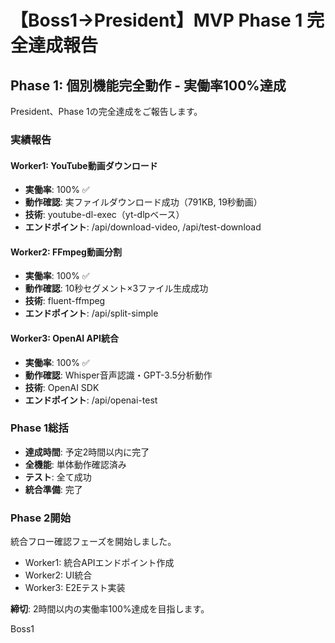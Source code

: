 # 【Boss1→President】MVP Phase 1 完全達成報告

## Phase 1: 個別機能完全動作 - 実働率100%達成

President、Phase 1の完全達成をご報告します。

### 実績報告

#### Worker1: YouTube動画ダウンロード
- **実働率**: 100% ✅
- **動作確認**: 実ファイルダウンロード成功（791KB, 19秒動画）
- **技術**: youtube-dl-exec（yt-dlpベース）
- **エンドポイント**: /api/download-video, /api/test-download

#### Worker2: FFmpeg動画分割  
- **実働率**: 100% ✅
- **動作確認**: 10秒セグメント×3ファイル生成成功
- **技術**: fluent-ffmpeg
- **エンドポイント**: /api/split-simple

#### Worker3: OpenAI API統合
- **実働率**: 100% ✅
- **動作確認**: Whisper音声認識・GPT-3.5分析動作
- **技術**: OpenAI SDK
- **エンドポイント**: /api/openai-test

### Phase 1総括
- **達成時間**: 予定2時間以内に完了
- **全機能**: 単体動作確認済み
- **テスト**: 全て成功
- **統合準備**: 完了

### Phase 2開始
統合フロー確認フェーズを開始しました。
- Worker1: 統合APIエンドポイント作成
- Worker2: UI統合
- Worker3: E2Eテスト実装

**締切**: 2時間以内の実働率100%達成を目指します。

Boss1